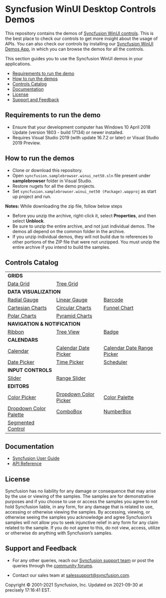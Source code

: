 # Syncfusion WinUI Desktop Controls Demos

This repository contains the demos of [Syncfusion WinUI controls](https://www.syncfusion.com/winui-controls). This is the best place to check our controls to get more insight about the usage of APIs. You can also check our controls by installing our [Syncfusion WinUI Demos App](https://install.appcenter.ms/users/syncfusion-demos/apps/winui-demos/distribution_groups/release), in which you can browse the demos for all the controls.

This section guides you to use the Syncfusion WinUI demos in your applications.

* [Requirements to run the demo](#requirements-to-run-the-demo)
* [How to run the demos](#how-to-run-the-demos)
* [Controls Catalog](#controls-catalog)
* [Documentation](#documentation)
* [License](#license)
* [Support and Feedback](#support-and-feedback)

## <a name="requirements-to-run-the-demo"></a>Requirements to run the demo ##

* Ensure that your development computer has Windows 10 April 2018 Update (version 1803 - build 17134) or newer installed.
* Requires Visual Studio 2019 (with update 16.7.2 or later) or Visual Studio 2019 Preview.

## <a name="how-to-run-the-demos"></a>How to run the demos ##

 * Clone or download this repository.
 * Open `syncfusion.samplebrowser.winui_net50.sln` file present under **samplebrowser** folder in Visual Studio.
 * Restore nugets for all the demo projects.
 * Set `syncfusion.samplebrowser.winui_net50 (Package).wapproj` as start up project and run.

**Notes:** While downloading the zip file, follow below steps
* Before you unzip the archive, right-click it, select **Properties**, and then select **Unblock**.
* Be sure to unzip the entire archive, and not just individual demos. The demos all depend on the common folder in the archive.
* If you unzip individual demos, they will not build due to references to other portions of the ZIP file that were not unzipped. You must unzip the entire archive if you intend to build the samples.


## <a name="controls-catalog"></a>Controls Catalog ## 

<table>
    <tr>
        <td colspan="3">
            <b>GRIDS</b>
        </td>
    </tr>
    <tr>
        <td>
            <a href="datagrid">Data Grid</a>
        </td>
        <td>
            <a href="treegrid">Tree Grid</a>
        </td>
        <td></td>
    </tr>
    <tr>
        <td colspan="3">
            <b>DATA VISUALIZATION</b>
        </td>
    </tr>
    <tr>
        <td>
            <a href="radialgauge">Radial Gauge</a>
        </td>
        <td>
            <a href="lineargauge">Linear Gauge</a>
        </td>
        <td>
            <a href="barcode">Barcode</a>
        </td>
    </tr>
    <tr>
        <td>
            <a href="chart">Cartesian Charts</a>
        </td>
        <td>
            <a href="chart">Circular Charts</a>
        </td>
        <td>
            <a href="chart">Funnel Chart</a>
        </td>
    </tr>
    <tr>
        <td>
            <a href="chart">Polar Charts</a>
        </td>
        <td>
            <a href="chart">Pyramid Charts</a>
        </td>
        <td></td>
    </tr>
    <tr>
        <td colspan="3">
            <b>NAVIGATION & NOTIFICATION</b>
        </td>
    </tr>
    <tr>
        <td>
            <a href="ribbon">Ribbon</a>
        </td>
        <td>
            <a href="treeview">Tree View</a>
        </td>
        <td>
            <a href="notification">Badge</a>
        </td>
        <td></td>
    </tr>
    <tr>
        <td colspan="3">
            <b>CALENDARS</b>
        </td>
    </tr>
    <tr>
        <td>
            <a href="calendar">Calendar</a>
        </td>
        <td>
            <a href="calendar">Calendar Date Picker</a>
        </td>
        <td>
            <a href="calendar">Calendar  Date Range Picker</a>
        </td>
    </tr>
    <tr>
    <td>
        <a href="editor">Date Picker</a>
    </td>
    <td>
        <a href="editor">Time Picker</a>
    </td>
    <td>
        <a href="scheduler">Scheduler</a>
    </td>
    </tr>
    <tr>
        <td colspan="3">
            <b>INPUT CONTROLS</b>
        </td>
    </tr>
    <tr>
        <td>
            <a href="sliders">Slider</a>
        </td>
        <td>
            <a href="sliders">Range Slider</a>
        </td>
        <td></td>
    </tr>
    <tr>
        <td colspan="3">
            <b>EDITORS</b>
        </td>
    </tr>
    <tr>
        <td>
            <a href="editor">Color Picker</a>
        </td>
        <td>
            <a href="editor">Dropdown Color Picker</a>
        </td>
        <td>
            <a href="editor">Color Palette</a>
        </td>
    </tr>
    <tr>
        <td>
            <a href="editor">Dropdown Color Palette</a>
        </td>
        <td>
            <a href="editor">ComboBox</a>
        </td>
		<td>
            <a href="editor">NumberBox</a>
        </td>
    </tr>
    <tr>
        <td>
            <a href="editor">Segmented Control</a>
        </td>
        <td></td>
        <td></td>
    </tr>
</table>

## <a name="documentation"></a>Documentation ##

* [Syncfusion User Guide](https://help.syncfusion.com/winui/overview)
* [API Reference](https://help.syncfusion.com/cr/winui)

## <a name="license"></a>License ##

Syncfusion has no liability for any damage or consequence that may arise by the use or viewing of the samples. The samples are for demonstrative purposes and if you choose to use or access the samples you agree to not hold Syncfusion liable, in any form, for any damage that is related to use, accessing or otherwise viewing the samples. By accessing, viewing, or otherwise seeing the samples you acknowledge and agree Syncfusion’s samples will not allow you to seek injunctive relief in any form for any claim related to the sample. If you do not agree to this, do not view, access, utilize or otherwise do anything with Syncfusion’s samples.

## <a name="support-and-feedback"></a>Support and Feedback ##

* For any other queries, reach our [Syncfusion support team](https://www.syncfusion.com/support/directtrac/incidents/newincident?utm_source=github&utm_medium=listing) or post the queries through the [community forums](https://www.syncfusion.com/forums?utm_source=github&utm_medium=listing).

* Contact our sales team at <salessupport@syncfusion.com>.

<p>Copyright © 2001-2021 Syncfusion, Inc. Updated on 2021-09-30 at precisely 17:16:41 EST.</p> 